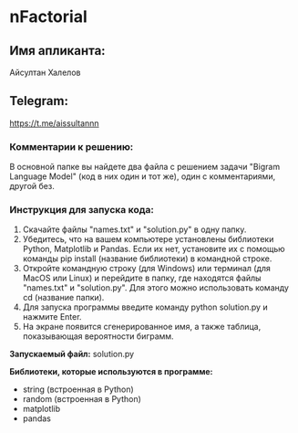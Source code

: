 # nFactorial

## Имя апликанта:
Айсултан Халелов

## Telegram:
https://t.me/aissultannn

### Комментарии к решению:

В основной папке вы найдете два файла с решением задачи "Bigram Language Model" (код в них один и тот же), один с комментариями, другой без.

### Инструкция для запуска кода: 
1. Скачайте файлы "names.txt" и "solution.py" в одну папку.
2. Убедитесь, что на вашем компьютере установлены библиотеки Python, Matplotlib и Pandas. Если их нет, установите их с помощью команды pip install (название библиотеки) в командной строке.
3. Откройте командную строку (для Windows) или терминал (для MacOS или Linux) и перейдите в папку, где находятся файлы "names.txt" и "solution.py". Для этого можно использовать команду cd (название папки).
4. Для запуска программы введите команду python solution.py и нажмите Enter.
5. На экране появится сгенерированное имя, а также таблица, показывающая вероятности биграмм.

**Запускаемый файл:** solution.py

**Библиотеки, которые используются в программе:**

* string (встроенная в Python)
* random (встроенная в Python)
* matplotlib
* pandas
